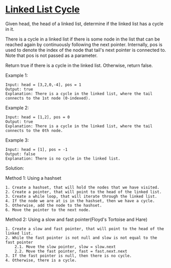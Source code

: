 # [Linked List Cycle](./LinkedListCycle.java)

Given head, the head of a linked list, determine if the linked list has a cycle in it.

There is a cycle in a linked list if there is some node in the list that can be reached again by continuously following the next pointer. Internally, pos is used to denote the index of the node that tail's next pointer is connected to. Note that pos is not passed as a parameter.

Return true if there is a cycle in the linked list. Otherwise, return false.

Example 1:

    Input: head = [3,2,0,-4], pos = 1
    Output: true
    Explanation: There is a cycle in the linked list, where the tail connects to the 1st node (0-indexed).

Example 2:

    Input: head = [1,2], pos = 0
    Output: true
    Explanation: There is a cycle in the linked list, where the tail connects to the 0th node.

Example 3:

    Input: head = [1], pos = -1
    Output: false
    Explanation: There is no cycle in the linked list.

Solution:

Method 1: Using a hashset

    1. Create a hashset, that will hold the nodes that we have visited.
    2. Create a pointer, that will point to the head of the linked list.
    3. Create a while loop, that will iterate through the linked list.
    4. If the node we are at is in the hashset, then we have a cycle.
    5. Otherwise, add the node to the hashset.
    6. Move the pointer to the next node.

Method 2: Using a slow and fast pointer(Floyd's Tortoise and Hare)

    1. Create a slow and fast pointer, that will point to the head of the linked list.
    2. While the fast pointer is not null and slow is not equal to the fast pointer
        2.1. Move the slow pointer, slow = slow.next
        2.2. Move the fast pointer, fast = fast.next.next
    3. If the fast pointer is null, then there is no cycle.
    4. Otherwise, there is a cycle.
